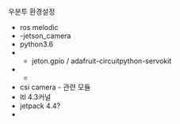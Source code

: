 우분투 환경설정
- ros melodic
- -jetson_camera
- python3.6
- - jeton.gpio / adafruit-circuitpython-servokit
- - 
- csi camera - 관련 모듈
- ltl 4.3커널
- jetpack 4.4?
- 
